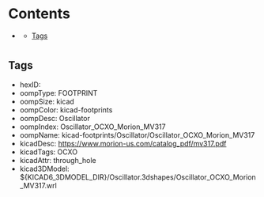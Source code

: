 



Contents
========

* [](#)
	* [Tags](#tags)

# 

## Tags

- hexID: 
- oompType: FOOTPRINT
- oompSize: kicad
- oompColor: kicad-footprints
- oompDesc: Oscillator
- oompIndex: Oscillator_OCXO_Morion_MV317
- oompName: kicad-footprints/Oscillator/Oscillator_OCXO_Morion_MV317
- kicadDesc: https://www.morion-us.com/catalog_pdf/mv317.pdf
- kicadTags: OCXO
- kicadAttr: through_hole
- kicad3DModel: ${KICAD6_3DMODEL_DIR}/Oscillator.3dshapes/Oscillator_OCXO_Morion_MV317.wrl
